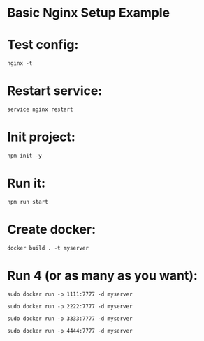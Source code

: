 # Basic Nginx Setup Example

# Test config:
```nginx -t```

# Restart service:
```service nginx restart```

# Init project: 
```npm init -y```

# Run it: 
```npm run start```

# Create docker: 
```docker build . -t myserver```


# Run 4 (or as many as you want):

```sudo docker run -p 1111:7777 -d myserver```

```sudo docker run -p 2222:7777 -d myserver```

```sudo docker run -p 3333:7777 -d myserver```

```sudo docker run -p 4444:7777 -d myserver```
